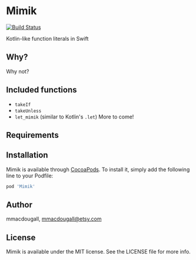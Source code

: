 # Mimik
[![Build Status](https://travis-ci.org/macdoum1/Mimik.svg?branch=master)](https://travis-ci.org/macdoum1/Mimik)

Kotlin-like function literals in Swift

## Why?
Why not?

## Included functions
* `takeIf`
* `takeUnless`
* `let_mimik` (similar to Kotlin's `.let`)
More to come!

## Requirements

## Installation

Mimik is available through [CocoaPods](https://cocoapods.org). To install
it, simply add the following line to your Podfile:

```ruby
pod 'Mimik'
```

## Author

mmacdougall, mmacdougall@etsy.com

## License

Mimik is available under the MIT license. See the LICENSE file for more info.
